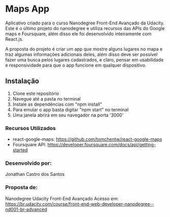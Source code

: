 # Maps App

Aplicativo criado para o curso Nanodegree Front-End Avançado da Udacity. Este é o último projeto do nanodegree e utiliza recursos das APIs do Google maps e Foursquare, além disso ele foi desenvolvido inteiramente com React.js.

A proposta do projeto é criar um app que mostre alguns lugares no mapa e traz algumas informações adicionais deles, além disso deve ser possível fazer uma busca pelos lugares cadastrados, e claro, pensar em usabilidade e responsividade para que o app funcione em qualquer dispositivo.

## Instalação

1. Clone este repositório
2. Navegue até a pasta no terminal 
3. Instale as dependências com "npm install"
4. Para emular o app basta digitar "npm start" no terminal
5. Uma janela abrirá em seu navegador na porta '3000'

### Recursos Utilizados

* react-google-maps: https://github.com/tomchentw/react-google-maps
* Foursquare API: https://developer.foursquare.com/docs/api/getting-started

### Desenvolvido por:

Jonathan Castro dos Santos

### Proposta de:

Nanodegree Udacity Front-End Avançado
Acesso em: https://br.udacity.com/course/front-end-web-developer-nanodegree--nd001-br-advanced